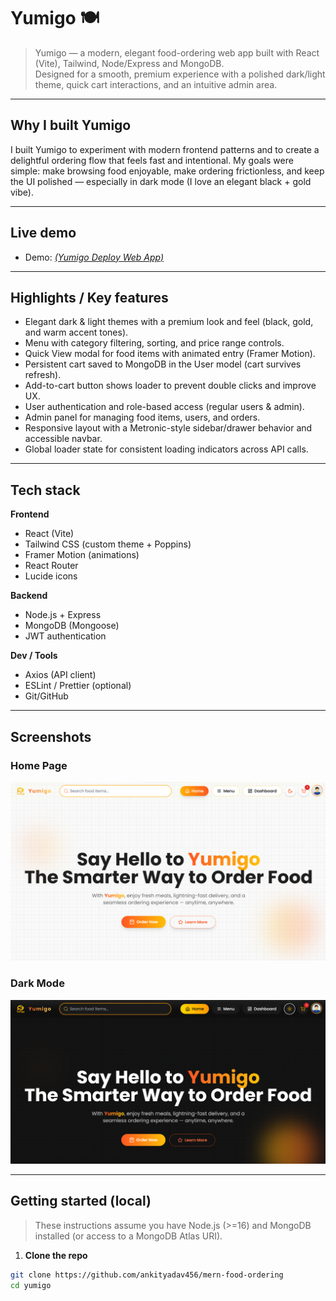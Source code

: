 # Yumigo 🍽️

> Yumigo — a modern, elegant food-ordering web app built with React (Vite), Tailwind, Node/Express and MongoDB.  
> Designed for a smooth, premium experience with a polished dark/light theme, quick cart interactions, and an intuitive admin area.

---

## Why I built Yumigo

I built Yumigo to experiment with modern frontend patterns and to create a delightful ordering flow that feels fast and intentional. My goals were simple: make browsing food enjoyable, make ordering frictionless, and keep the UI polished — especially in dark mode (I love an elegant black + gold vibe).

---

## Live demo

- Demo: [_(Yumigo Deploy Web App)_](https://yumigo-frontend.onrender.com/)

---

## Highlights / Key features

- Elegant dark & light themes with a premium look and feel (black, gold, and warm accent tones).
- Menu with category filtering, sorting, and price range controls.
- Quick View modal for food items with animated entry (Framer Motion).
- Persistent cart saved to MongoDB in the User model (cart survives refresh).
- Add-to-cart button shows loader to prevent double clicks and improve UX.
- User authentication and role-based access (regular users & admin).
- Admin panel for managing food items, users, and orders.
- Responsive layout with a Metronic-style sidebar/drawer behavior and accessible navbar.
- Global loader state for consistent loading indicators across API calls.

---

## Tech stack

**Frontend**
- React (Vite)
- Tailwind CSS (custom theme + Poppins)
- Framer Motion (animations)
- React Router
- Lucide icons

**Backend**
- Node.js + Express
- MongoDB (Mongoose)
- JWT authentication

**Dev / Tools**
- Axios (API client)
- ESLint / Prettier (optional)
- Git/GitHub

---

## Screenshots

### Home Page
![Yumigo Home Page](frontend/public/YumigoHomePage.png)

### Dark Mode
![Yumigo Dark Mode](frontend/public/YumigoDarkMode.png)


---

## Getting started (local)

> These instructions assume you have Node.js (>=16) and MongoDB installed (or access to a MongoDB Atlas URI).

1. **Clone the repo**
```bash
git clone https://github.com/ankityadav456/mern-food-ordering
cd yumigo
